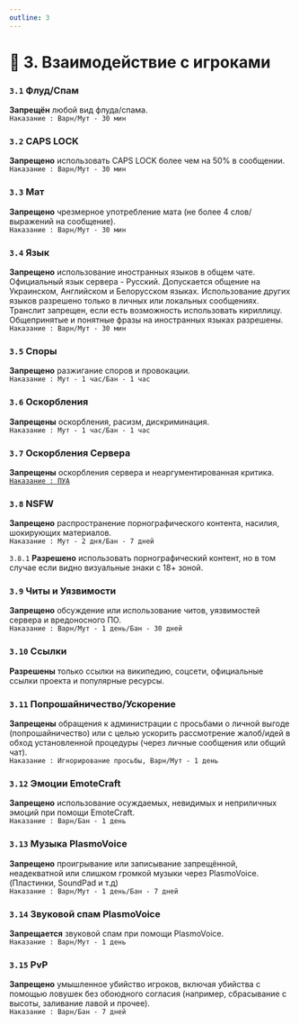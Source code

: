 ```yaml
---
outline: 3
---
```

<Pill name="📜 Термины" link="../terms" color="#868dcc"  />

# 🤝 3. Взаимодействие с игроками

### `3.1` Флуд/Спам
**Запрещён** любой вид флуда/спама.<br/>
`Наказание : Варн/Мут - 30 мин`
### `3.2` CAPS LOCK
**Запрещено** использовать CAPS LOCK более чем на 50% в сообщении.<br/>
`Наказание : Варн/Мут - 30 мин`
### `3.3` Мат
**Запрещено** чрезмерное употребление мата (не более 4 слов/выражений на сообщение).<br/>
`Наказание : Варн/Мут - 30 мин`
### `3.4` Язык
**Запрещено** использование иностранных языков в общем чате. Официальный язык сервера - Русский. Допускается общение на Украинском, Английском и Белорусском языках. Использование других языков разрешено только в личных или локальных сообщениях. Транслит запрещен, если есть возможность использовать кириллицу. Общепринятые и понятные фразы на иностранных языках разрешены.<br/>
`Наказание : Варн/Мут - 30 мин`
### `3.5` Споры
**Запрещено** разжигание споров и провокации.<br/>
`Наказание : Мут - 1 час/Бан - 1 час`
### `3.6` Оскорбления
**Запрещены** оскорбления, расизм, дискриминация.<br/>
`Наказание : Мут - 1 час/Бан - 1 час`
### `3.7` Оскорбления Сервера
**Запрещены** оскорбления сервера и неаргументированная критика.<br/>
[`Наказание : ПУА`](../terms#пуа)
### `3.8` NSFW
**Запрещено** распространение порнографического контента, насилия, шокирующих материалов.<br/>
`Наказание : Мут - 2 дня/Бан - 7 дней`

`3.8.1` **Разрешено** использовать порнографический контент, но в том случае если видно визуальные знаки с 18+ зоной.
### `3.9` Читы и Уязвимости
**Запрещено** обсуждение или использование читов, уязвимостей сервера и вредоносного ПО.<br/>
`Наказание : Варн/Мут - 1 день/Бан - 30 дней`
### `3.10` Ссылки
**Разрешены** только ссылки на википедию, соцсети, официальные ссылки проекта и популярные ресурсы.
### `3.11` Попрошайничество/Ускорение
**Запрещены** обращения к администрации с просьбами о личной выгоде (попрошайничество) или с целью ускорить рассмотрение жалоб/идей в обход установленной процедуры (через личные сообщения или общий чат).<br/>
`Наказание : Игнорирование просьбы, Варн/Мут - 1 день`
### `3.12` Эмоции EmoteCraft
**Запрещено** использование осуждаемых, невидимых и неприличных эмоций при помощи EmoteCraft.<br/>
`Наказание : Варн/Бан - 1 день`
### `3.13` Музыка PlasmoVoice
**Запрещено** проигрывание или записывание запрещённой, неадекватной или слишком громкой музыки через PlasmoVoice. (Пластинки, SoundPad и т.д)<br/>
`Наказание : Варн/Мут - 1 день/Бан - 7 дней`
### `3.14` Звуковой спам PlasmoVoice
**Запрещается** звуковой спам при помощи PlasmoVoice.<br/>
`Наказание : Варн/Мут - 1 день`
### `3.15` PvP
**Запрещено** умышленное убийство игроков, включая убийства с помощью ловушек без обоюдного согласия (например, сбрасывание с высоты, заливание лавой и прочее).<br/>
`Наказание : Варн/Бан - 7 дней`

<Pill name="📜 Термины" link="../terms" color="#868dcc"  />
